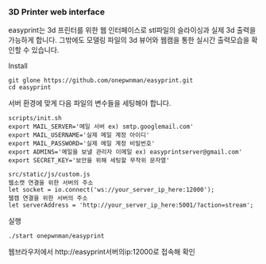 ### 3D Printer web interface 

easyprint는 3d 프린터를 위한 웹 인터페이스로 stl파일의 슬라이싱과 실제 3d 출력을 가능하게 합니다.
그밖에도 모델링 파일의 3d 뷰어와 웹캠을 통한 실시간 출력모습을 확인할 수 있습니다.

Install
```
git glone https://github.com/onepwnman/easyprint.git
cd easyprint
```


서버 환경에 맞게 다음 파일의 변수들을 세팅해야 합니다.

```
scripts/init.sh
export MAIL_SERVER='메일 서버 ex) smtp.googlemail.com'
export MAIL_USERNAME='실제 메일 계정 아이디'
export MAIL_PASSWORD='실제 메일 계정 비밀번호'
export ADMINS='메일을 보낼 관리자 이메일 ex) easyprintserver@gmail.com'
export SECRET_KEY='보안을 위해 세팅할 무작위 문자열'
```

```
src/static/js/custom.js
웹소캣 연결을 위한 서버의 주소
let socket = io.connect('ws://your_server_ip_here:12000');
웹캠 연결을 위한 서버의 주소
let serverAddress = 'http://your_server_ip_here:5001/?action=stream';
```

실행
```
./start onepwnman/easyprint
```

웹브라우저에서 http://easyprint서버의ip:12000로 접속해 확인

